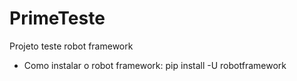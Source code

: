 # PrimeTeste
Projeto teste robot framework

- Como instalar o robot framework:
pip install -U robotframework 